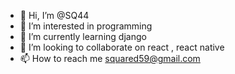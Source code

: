 - 👋 Hi, I’m @SQ44
- 👀 I’m interested in programming
- 🌱 I’m currently learning django
- 💞️ I’m looking to collaborate on react , react native
- 📫 How to reach me squared59@gmail.com

<!---
SQ44/SQ44 is a ✨ special ✨ repository because its `README.md` (this file) appears on your GitHub profile.
You can click the Preview link to take a look at your changes.
--->
